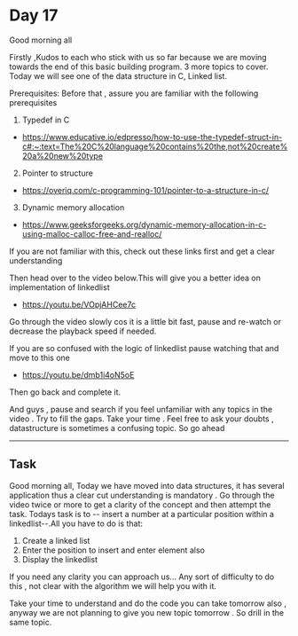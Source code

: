 # Day 17


Good morning all

Firstly ,Kudos to each who stick with us so far because we are moving towards the end of this basic building program. 3 more topics to cover. 
Today we will see one of the data structure in C, Linked list.

Prerequisites:
Before that , assure you are familiar with the following prerequisites

1. Typedef in C

- https://www.educative.io/edpresso/how-to-use-the-typedef-struct-in-c#:~:text=The%20C%20language%20contains%20the,not%20create%20a%20new%20type

2. Pointer to structure

- https://overiq.com/c-programming-101/pointer-to-a-structure-in-c/

3. Dynamic memory allocation

- https://www.geeksforgeeks.org/dynamic-memory-allocation-in-c-using-malloc-calloc-free-and-realloc/

If you are not familiar with this, check out these links first and get a clear understanding

Then head over to the video below.This will give you a better idea on implementation of linkedlist

- https://youtu.be/VOpjAHCee7c

Go through the video slowly cos it is a little bit fast, pause and re-watch or decrease the playback speed if needed.

If you are so confused with the logic of linkedlist pause watching that and move to this one
- https://youtu.be/dmb1i4oN5oE

Then go back and complete it.

And guys , pause and search if you feel unfamiliar with any topics in the video . Try to fill the gaps. Take your time .
Feel free to ask your doubts , datastructure is sometimes a confusing topic. So go ahead

----
## Task

Good morning all, Today we have moved into data structures, it has several application thus a clear cut understanding is mandatory . Go through the video twice or more to get a clarity of the concept and then attempt the task. 
Todays task is to -- insert a number at a particular position within a linkedlist--.All you have to do is that:

1. Create a linked list
2. Enter the position to insert and enter element also
3. Display the linkedlist

If you need any clarity you can approach us... Any sort of difficulty to do this , not clear with the algorithm we will help you with it.

Take your time to understand and do the code you can take tomorrow also , anyway we are not planning to give you new topic tomorrow . So drill in the same topic.
